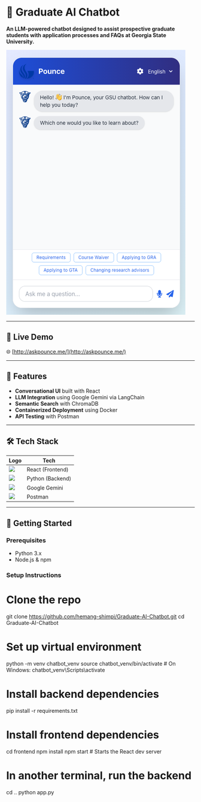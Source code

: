 # 🤖 Graduate AI Chatbot

**An LLM-powered chatbot designed to assist prospective graduate students with application processes and FAQs at Georgia State University.**

![Chatbot Demo](https://github.com/hemang-shimpi/Graduate-AI-Chatbot/blob/main/chatbot%20demo.png?raw=true)

---

## 🔗 Live Demo

🌐 [http://askpounce.me/](http://askpounce.me/)

---

## 🚀 Features

- **Conversational UI** built with React
- **LLM Integration** using Google Gemini via LangChain
- **Semantic Search** with ChromaDB
- **Containerized Deployment** using Docker
- **API Testing** with Postman

---

## 🛠️ Tech Stack

| Logo | Tech |
|------|------|
| <img src="https://cdn.jsdelivr.net/gh/devicons/devicon/icons/react/react-original.svg" width="24"/> | React (Frontend) |
| <img src="https://cdn.jsdelivr.net/gh/devicons/devicon/icons/python/python-original.svg" width="24"/> | Python (Backend) |
| <img src="https://cdn.jsdelivr.net/gh/devicons/devicon/icons/google/google-original.svg" width="24" /> | Google Gemini |
| <img src="https://cdn.jsdelivr.net/gh/devicons/devicon/icons/postman/postman-original.svg" width="24"/> | Postman |

---

## 🧪 Getting Started

### Prerequisites

- Python 3.x
- Node.js & npm

### Setup Instructions

# Clone the repo
git clone https://github.com/hemang-shimpi/Graduate-AI-Chatbot.git
cd Graduate-AI-Chatbot

# Set up virtual environment
python -m venv chatbot_venv
source chatbot_venv/bin/activate  # On Windows: chatbot_venv\Scripts\activate

# Install backend dependencies
pip install -r requirements.txt

# Install frontend dependencies
cd frontend
npm install
npm start  # Starts the React dev server

# In another terminal, run the backend
cd ..
python app.py
